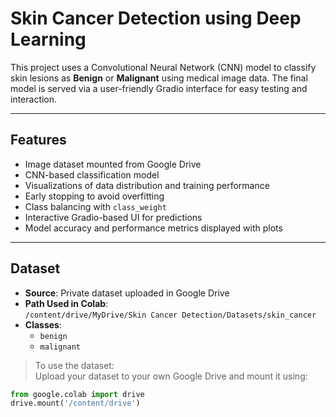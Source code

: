 # Skin Cancer Detection using Deep Learning

This project uses a Convolutional Neural Network (CNN) model to classify skin lesions as **Benign** or **Malignant** using medical image data. The final model is served via a user-friendly Gradio interface for easy testing and interaction.

---

##  Features

- Image dataset mounted from Google Drive
- CNN-based classification model
- Visualizations of data distribution and training performance
- Early stopping to avoid overfitting
- Class balancing with `class_weight`
- Interactive Gradio-based UI for predictions
- Model accuracy and performance metrics displayed with plots

---

##  Dataset

- **Source**: Private dataset uploaded in Google Drive
- **Path Used in Colab**:  
  `/content/drive/MyDrive/Skin Cancer Detection/Datasets/skin_cancer`
- **Classes**:
  - `benign`
  - `malignant`

> To use the dataset:  
> Upload your dataset to your own Google Drive and mount it using:
```python
from google.colab import drive
drive.mount('/content/drive')
